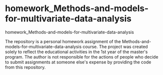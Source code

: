# homework_Methods-and-models-for-multivariate-data-analysis
homework_Methods-and-models-for-multivariate-data-analysis

The repository is a personal homework assignment of the Methods-and-models-for-multivariate-data-analysis course. The project was created solely to reflect the educational activities in the 1st year of the master's program. The author is not responsible for the actions of people who decide to submit assignments at someone else's expense by providing the code from this repository.
